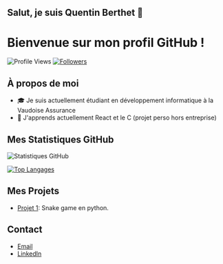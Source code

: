 ## Salut, je suis Quentin Berthet 👋
# Bienvenue sur mon profil GitHub !

![Profile Views](https://komarev.com/ghpvc/?username=BERTHETquentin&color=brightgreen)
[![Followers](https://img.shields.io/github/followers/VotreNom?style=social)](https://github.com/BERTHETquentin?tab=followers)

## À propos de moi
- 🎓 Je suis actuellement étudiant en développement informatique à la Vaudoise Assurance
- 🌱 J'apprends actuellement React et le C (projet perso hors entreprise)

## Mes Statistiques GitHub

![Statistiques GitHub](https://github-readme-stats.vercel.app/api?username=BERTHETquentin&show_icons=true&count_private=true&hide=contribs,prs&theme=radical)

[![Top Langages](https://github-readme-stats.vercel.app/api/top-langs/?username=BERTHETquentin&layout=compact&theme=radical)](https://github.com/anuraghazra/github-readme-stats)

## Mes Projets

- [Projet 1](https://github.com/BERTHETquentin/SnakeGame): Snake game en python.

## Contact

- [Email](mailto:quentin@berthet.ch)
- [LinkedIn](https://www.linkedin.com/in/quentin-berthet/)


